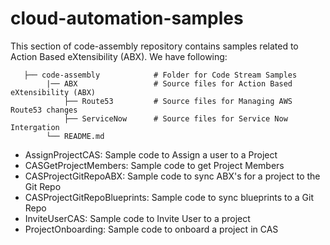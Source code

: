 # cloud-automation-samples

This section of code-assembly repository contains samples related to Action Based eXtensibility (ABX). We have following:

       ├── code-assembly            # Folder for Code Stream Samples 
            |── ABX                 # Source files for Action Based eXtensibility (ABX)  
                ├── Route53         # Source files for Managing AWS Route53 changes
                ├── ServiceNow      # Source files for Service Now Intergation
            └── README.md


* AssignProjectCAS: Sample code to Assign a user to a Project
* CASGetProjectMembers: Sample code to get Project Members
* CASProjectGitRepoABX: Sample code to sync ABX's for a project to the Git Repo
* CASProjectGitRepoBlueprints: Sample code to sync blueprints to a Git Repo
* InviteUserCAS: Sample code to Invite User to a project
* ProjectOnboarding: Sample code to onboard a project in CAS
